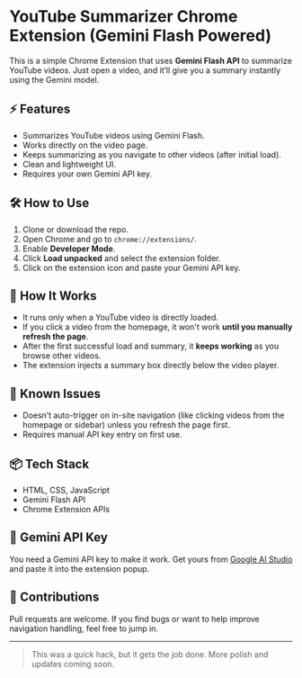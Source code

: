 # YouTube Summarizer Chrome Extension (Gemini Flash Powered)

This is a simple Chrome Extension that uses **Gemini Flash API** to summarize YouTube videos. Just open a video, and it’ll give you a summary instantly using the Gemini model.

## ⚡ Features

- Summarizes YouTube videos using Gemini Flash.
- Works directly on the video page.
- Keeps summarizing as you navigate to other videos (after initial load).
- Clean and lightweight UI.
- Requires your own Gemini API key.

## 🛠 How to Use

1. Clone or download the repo.
2. Open Chrome and go to `chrome://extensions/`.
3. Enable **Developer Mode**.
4. Click **Load unpacked** and select the extension folder.
5. Click on the extension icon and paste your Gemini API key.

## 🧠 How It Works

- It runs only when a YouTube video is directly loaded.
- If you click a video from the homepage, it won't work **until you manually refresh the page**.
- After the first successful load and summary, it **keeps working** as you browse other videos.
- The extension injects a summary box directly below the video player.

## 🚧 Known Issues

- Doesn’t auto-trigger on in-site navigation (like clicking videos from the homepage or sidebar) unless you refresh the page first.
- Requires manual API key entry on first use.

## 📦 Tech Stack

- HTML, CSS, JavaScript
- Gemini Flash API
- Chrome Extension APIs

## 🔐 Gemini API Key

You need a Gemini API key to make it work. Get yours from [Google AI Studio](https://makersuite.google.com/app/apikey) and paste it into the extension popup.

## 🤝 Contributions

Pull requests are welcome. If you find bugs or want to help improve navigation handling, feel free to jump in.

---

> This was a quick hack, but it gets the job done. More polish and updates coming soon.
